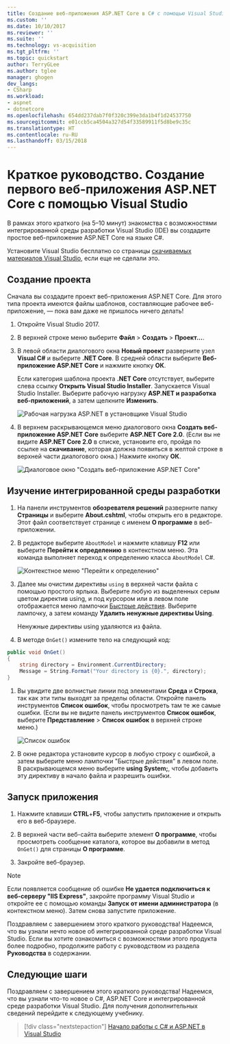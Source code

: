 ```yaml
---
title: Создание веб-приложения ASP.NET Core в C# с помощью Visual Studio | Документы Майкрософт
ms.custom: ''
ms.date: 10/10/2017
ms.reviewer: ''
ms.suite: ''
ms.technology: vs-acquisition
ms.tgt_pltfrm: ''
ms.topic: quickstart
author: TerryGLee
ms.author: tglee
manager: ghogen
dev_langs:
- CSharp
ms.workload:
- aspnet
- dotnetcore
ms.openlocfilehash: 654dd237dab7f0f320c399e3da1b4f1d24537750
ms.sourcegitcommit: e01ccb5ca4504a327d54f33589911f5d8be9c35c
ms.translationtype: HT
ms.contentlocale: ru-RU
ms.lasthandoff: 03/15/2018
---
```

# <a name="quickstart-use-visual-studio-to-create-your-first-aspnet-core-web-app"></a>Краткое руководство. Создание первого веб-приложения ASP.NET Core с помощью Visual Studio

В рамках этого краткого (на 5–10 минут) знакомства с возможностями интегрированной среды разработки Visual Studio (IDE) вы создадите простое веб-приложение ASP.NET Core на языке C#.

Установите Visual Studio бесплатно со страницы [скачиваемых материалов Visual Studio](https://aka.ms/vsdownload?utm_source=mscom&utm_campaign=msdocs), если еще не сделали это.

## <a name="create-a-project"></a>Создание проекта

Сначала вы создадите проект веб-приложения ASP.NET Core. Для этого типа проекта имеются файлы шаблонов, составляющие рабочее веб-приложение, — пока вам даже не пришлось ничего делать!

1. Откройте Visual Studio 2017.

1. В верхней строке меню выберите **Файл** > **Создать** > **Проект...**.

1. В левой области диалогового окна **Новый проект** разверните узел **Visual C#** и выберите **.NET Core**. В средней области выберите **Веб-приложение ASP.NET Core** и нажмите кнопку **ОК**.

     Если категория шаблона проекта **.NET Core** отсутствует, выберите слева ссылку **Открыть Visual Studio Installer**. Запускается Visual Studio Installer. Выберите рабочую нагрузку **ASP.NET и разработка веб-приложений**, а затем щелкните **Изменить**.

     ![Рабочая нагрузка ASP.NET в установщике Visual Studio](../ide/media/quickstart-aspnet-workload.png)

1. В верхнем раскрывающемся меню диалогового окна **Создать веб-приложение ASP.NET Core** выберите **ASP.NET Core 2.0**. (Если вы не видите **ASP.NET Core 2.0** в списке, установите его, пройдя по ссылке на **скачивание**, которая должна появиться в желтой строке в верхней части диалогового окна.) Нажмите кнопку **ОК**.

   ![Диалоговое окно "Создать веб-приложение ASP.NET Core"](../ide/media/quickstart-aspnet-core20.png)

## <a name="explore-the-ide"></a>Изучение интегрированной среды разработки

1. На панели инструментов **обозревателя решений** разверните папку **Страницы** и выберите **About.cshtml**, чтобы открыть его в редакторе. Этот файл соответствует странице с именем **О программе** в веб-приложении.

1. В редакторе выберите `AboutModel` и нажмите клавишу **F12** или выберите **Перейти к определению** в контекстном меню. Эта команда выполняет переход к определению класса `AboutModel` C#.

   ![Контекстное меню "Перейти к определению"](../ide/media/quickstart-aspnet-gotodefinition.png)

1. Далее мы очистим директивы `using` в верхней части файла с помощью простого ярлыка. Выберите любую из выделенных серым цветом директив using, и под курсором или в левом поле отображается меню лампочки [Быстрые действия](../ide/quick-actions.md). Выберите лампочку, а затем команду **Удалить ненужные директивы Using**.

     Ненужные директивы using удаляются из файла.

1. В методе `OnGet()` измените тело на следующий код:

 ```csharp
 public void OnGet()
 {
     string directory = Environment.CurrentDirectory;
     Message = String.Format("Your directory is {0}.", directory);
 }
 ```

1. Вы увидите две волнистые линии под элементами **Среда** и **Строка**, так как эти типы выходят за пределы области. Откройте панель инструментов **Список ошибок**, чтобы просмотреть там те же самые ошибки. (Если вы не видите панель инструментов **Список ошибок**, выберите **Представление** > **Список ошибок** в верхней строке меню.)

   ![Список ошибок](../ide/media/quickstart-aspnet-errorlist.png)

1. В окне редактора установите курсор в любую строку с ошибкой, а затем выберите меню лампочки "Быстрые действия" в левом поле. В раскрывающемся меню выберите **using System;**, чтобы добавить эту директиву в начало файла и разрешить ошибки.

## <a name="run-the-application"></a>Запуск приложения

1. Нажмите клавиши **CTRL**+**F5**, чтобы запустить приложение и открыть его в веб-браузере.

1. В верхней части веб-сайта выберите элемент **О программе**, чтобы просмотреть сообщение каталога, которое вы добавили в метод `OnGet()` для страницы **О программе**.

1. Закройте веб-браузер.

> [!NOTE]
> Если появляется сообщение об ошибке **Не удается подключиться к веб-серверу "IIS Express"**, закройте программу Visual Studio и откройте ее с помощью команды **Запуск от имени администратора** (в контекстном меню). Затем снова запустите приложение.

Поздравляем с завершением этого краткого руководства! Надеемся, что вы узнали нечто новое об интегрированной среде разработки Visual Studio. Если вы хотите ознакомиться с возможностями этого продукта более подробно, продолжите работу с руководством из раздела **Руководства** в содержании.

## <a name="next-steps"></a>Следующие шаги
Поздравляем с завершением этого краткого руководства! Надеемся, что вы узнали что-то новое о C#, ASP.NET Core и интегрированной среде разработки Visual Studio. Для получения дополнительных сведений перейдите к следующему учебнику.

> [!div class="nextstepaction"]
> [Начало работы с C# и ASP.NET в Visual Studio](tutorial-csharp-aspnet-core.md)
